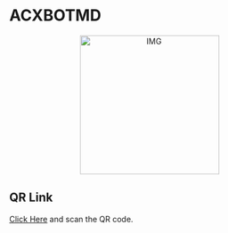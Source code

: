 #      ACXBOTMD
<p align = center> <img src="https://t.me/acxofc/13" alt="IMG" width="250" height="250"/></p>

## QR Link
   
   <a href="https://replit.com/@AlphaCyber-X/ACX-BOT-MD">Click Here</a>
   and scan the QR code.
